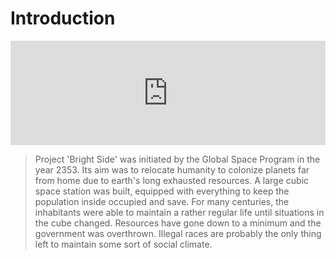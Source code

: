 # Introduction

 <iframe src="https://itch.io/embed/393856?linkback=true&amp;bg_color=1e1e1e&amp;fg_color=e3e3e3&amp;link_color=d6a600&amp;border_color=4c4c4c" width="100%" height="167" frameborder="0"></iframe>

> Project 'Bright Side' was initiated by the Global Space Program in the year 2353. Its aim was to relocate humanity to colonize planets far from home due to earth's long exhausted resources. A large cubic space station was built, equipped with everything to keep the population inside occupied and save. For many centuries, the inhabitants were able to maintain a rather regular life until situations in the cube changed. Resources have gone down to a minimum and the government was overthrown. Illegal races are probably the only thing left to maintain some sort of social climate.
